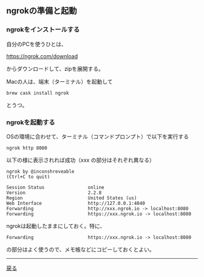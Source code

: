 ## ngrokの準備と起動

### ngrokをインストールする

自分のPCを使うひとは、

https://ngrok.com/download

からダウンロードして、zipを展開する。

Macの人は、端末（ターミナル）を起動して

```
brew cask install ngrok
```

とうつ。

### ngrokを起動する

OSの環境に合わせて、ターミナル（コマンドプロンプト）で以下を実行する

```
ngrok http 8080
```

以下の様に表示されれば成功（xxx の部分はそれぞれ異なる）

```
ngrok by @inconshreveable                                                                                                                       (Ctrl+C to quit)
                                                                                                                                                                
Session Status                online                                                                                                                            
Version                       2.2.8                                                                                                                             
Region                        United States (us)                                                                                                                
Web Interface                 http://127.0.0.1:4040                                                                                                             
Forwarding                    http://xxx.ngrok.io -> localhost:8080                                                                                        
Forwarding                    https://xxx.ngrok.io -> localhost:8080 
```

ngrokは起動したままにしておく。特に、

```
Forwarding                    https://xxx.ngrok.io -> localhost:8080
```

の部分はよく使うので、メモ帳などにコピーしておくとよい。

-----

[戻る](../README.md)